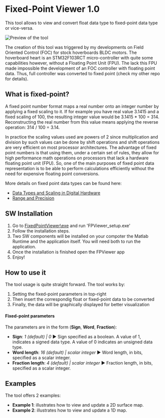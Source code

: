 # Fixed-Point Viewer 1.0

This tool allows to view and convert float data type to fixed-point data type or vice-versa.

![Preview of the tool](https://raw.githubusercontent.com/EmanuelFeru/FixedPointViewer/master/figures/example1.png)
 
The creation of this tool was triggered by my developments on Field Oriented Control (FOC) for stock hoverboards BLDC motors. The hoverboard heart is an STM32F103RCT micro-controller with quite some capabilities however, without a Floating Point Unit (FPU). The lack this FPU made impossible the development of an FOC controller with floating point data. Thus, full controller was converted to fixed point (check my other repo for details).

## What is fixed-point?

A fixed point number format maps a real number onto an integer number by applying a fixed scaling to it. If for example you have real value 3.1415 and a fixed scaling of 100, the resulting integer value would be 3.1415 * 100 = 314. Reconstructing the real number from this value means applying the reverse operation: 314 / 100 = 3.14.

In practice the scaling values used are powers of 2 since multiplication and division by such values can be done by shift operations and shift operations are very efficient on most processor architectures. The advantage of fixed point numbers is that using them, under a certain set of rules, they allow for high performance math operations on processors that lack a hardware floating point unit (FPU). So, one of the main purposes of fixed point data representation is to be able to perform calculations efficiently without the need for expensive floating point conversions.

More details on fixed point data types can be found here:
- [Data Types and Scaling in Digital Hardware](https://nl.mathworks.com/help/fixedpoint/ug/data-types-and-scaling-in-digital-hardware.html)
- [Range and Precision](https://nl.mathworks.com/help/fixedpoint/ug/range-and-precision.html)


## SW Installation

1. Go to [FixedPointViewer\exe](https://github.com/EmanuelFeru/FixedPointViewer/tree/master/exe) and run 'FPViewer_setup.exe'
2. Follow the installation steps. 
3. Two SW components will be installed on your compoter the Matlab Runtime and the application itself. You will need both to run the application.
4. Once the installation is finished open the FPViewer app
5. Enjoy!


## How to use it

The tool usage is quite straight forward.  The tool works by:
1. Setting the fixed-point parameters in top-right
2. Then insert the correspondig float or fixed-point data to be converted
3. Finally, the data will be graphically displayed for better visualization

#### Fixed-point parameters
The parameters are in the form (**Sign**, **Word**, **Fraction**):

 - **Sign**: *1 (default) | 0* ► Sign specified as a boolean. A value of 1, indicates a signed data type. A value of 0 indicates an unsigned data type.
 - **Word length**: *16 (default) | scalar integer* ► Word length, in bits, specified as a scalar integer.
 - **Fraction length**: *4 (default) | scalar integer* ► Fraction length, in bits, specified as a scalar integer.

## Examples

The tool offers 2 examples:
  - **Example 1**: illustrates how to view and update a 2D surface map.
  - **Example 2**: illustrates how to view and update a 1D map.
